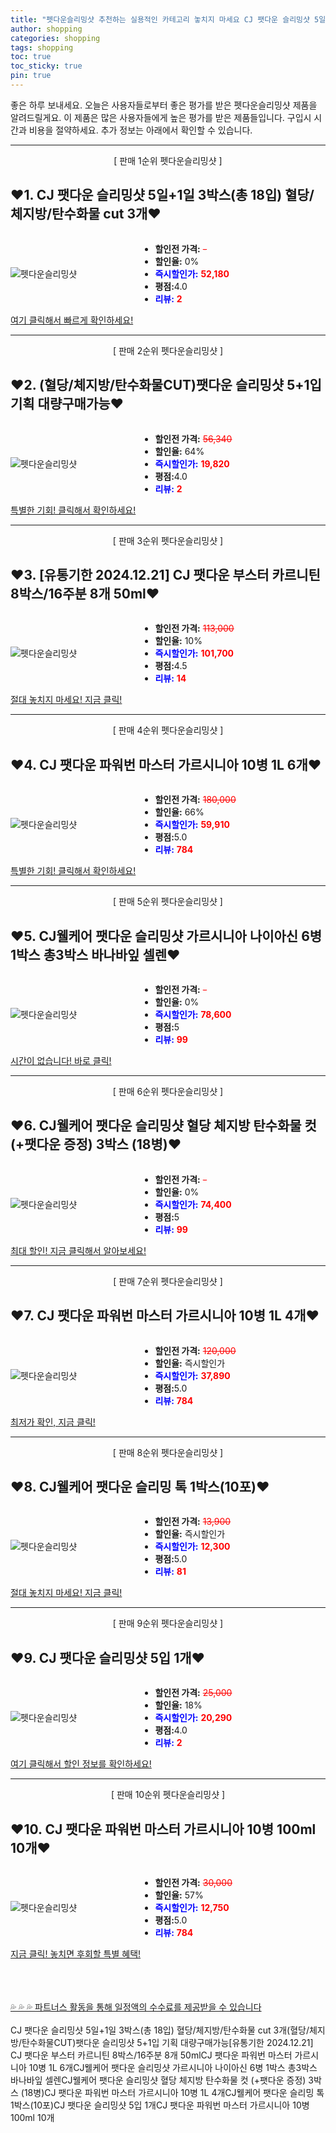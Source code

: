 ```yaml
---
title: "펫다운슬리밍샷 추천하는 실용적인 카테고리 놓치지 마세요 CJ 팻다운 슬리밍샷 5일+1일 3박스(총"
author: shopping
categories: shopping
tags: shopping
toc: true
toc_sticky: true
pin: true
---
```

좋은 하루 보내세요. 오늘은 사용자들로부터 좋은 평가를 받은 펫다운슬리밍샷 제품을 알려드릴게요. 이 제품은 많은 사용자들에게 높은 평가를 받은 제품들입니다. 구입시 시간과 비용을 절약하세요. 추가 정보는 아래에서 확인할 수 있습니다.

---
<p class="toplist" style="margin: 0 auto; display: block; width: fit-content;">[ 판매 1순위 펫다운슬리밍샷 ]</p>

<h2><strong>❤️1. CJ 팻다운 슬리밍샷 5일+1일 3박스(총 18입) 혈당/체지방/탄수화물 cut 3개❤️</strong></h2>

<div style="display: flex; align-items: center;">
    <div style="flex: 0.4;">
        <img src="https://thumbnail9.coupangcdn.com/thumbnails/remote/230x230ex/image/vendor_inventory/6c9f/a0bc629fb07fb627a0b9b87e32748ce74df8c325897806ce71f874834758.png" alt="펫다운슬리밍샷" style="max-width: 100%;">
    </div>
    <div style="flex: 0.6; margin-left: 10px;">
        <ul>
            <li><strong>할인전 가격:</strong> <del style="color: red;">-</del></li>
            <li><strong>할인율:</strong> 0%</li>
            <li><span style='color:blue'><strong>즉시할인가:</strong></span> <span style='color:red'><strong>52,180</strong></span></li>
            <li><strong>평점:</strong>4.0</li>
            <li><span style='color:blue'><strong>리뷰:</strong></span> <span style='color:red'><strong>2</strong></span></li>
        </ul>
    </div>
</div>
<div class="center">
    <a href="https://selin100587.github.io?lptag=AF9450613&subid=githubio&pageKey=8138343116&traceid=V0-153&itemId=23120753151&vendorItemId=90427077868" class="myButton">
        여기 클릭해서 빠르게 확인하세요!
    </a>
</div>


---
<p class="toplist" style="margin: 0 auto; display: block; width: fit-content;">[ 판매 2순위 펫다운슬리밍샷 ]</p>

<h2><strong>❤️2. (혈당/체지방/탄수화물CUT)팻다운 슬리밍샷 5+1입 기획 대량구매가능❤️</strong></h2>

<div style="display: flex; align-items: center;">
    <div style="flex: 0.4;">
        <img src="https://thumbnail6.coupangcdn.com/thumbnails/remote/230x230ex/image/vendor_inventory/9cd6/52eb499e2a11bc2cf2e9c2343b0d039d58f4bc087d4cb45c003b69fbf855.jpg" alt="펫다운슬리밍샷" style="max-width: 100%;">
    </div>
    <div style="flex: 0.6; margin-left: 10px;">
        <ul>
            <li><strong>할인전 가격:</strong> <del style="color: red;">56,340</del></li>
            <li><strong>할인율:</strong> 64%</li>
            <li><span style='color:blue'><strong>즉시할인가:</strong></span> <span style='color:red'><strong>19,820</strong></span></li>
            <li><strong>평점:</strong>4.0</li>
            <li><span style='color:blue'><strong>리뷰:</strong></span> <span style='color:red'><strong>2</strong></span></li>
        </ul>
    </div>
</div>
<div class="center">
    <a href="https://selin100587.github.io?lptag=AF9450613&subid=githubio&pageKey=8138343116&traceid=V0-153&itemId=23253828606&vendorItemId=90152704247" class="myButton">
        특별한 기회! 클릭해서 확인하세요!
    </a>
</div>


---
<p class="toplist" style="margin: 0 auto; display: block; width: fit-content;">[ 판매 3순위 펫다운슬리밍샷 ]</p>

<h2><strong>❤️3. [유통기한 2024.12.21] CJ 팻다운 부스터 카르니틴 8박스/16주분 8개 50ml❤️</strong></h2>

<div style="display: flex; align-items: center;">
    <div style="flex: 0.4;">
        <img src="https://thumbnail6.coupangcdn.com/thumbnails/remote/230x230ex/image/vendor_inventory/d773/ec3a540bf7fc101a4f57a373f86df0e2fc27b46626676fbc8b83597a33b1.jpg" alt="펫다운슬리밍샷" style="max-width: 100%;">
    </div>
    <div style="flex: 0.6; margin-left: 10px;">
        <ul>
            <li><strong>할인전 가격:</strong> <del style="color: red;">113,000</del></li>
            <li><strong>할인율:</strong> 10%</li>
            <li><span style='color:blue'><strong>즉시할인가:</strong></span> <span style='color:red'><strong>101,700</strong></span></li>
            <li><strong>평점:</strong>4.5</li>
            <li><span style='color:blue'><strong>리뷰:</strong></span> <span style='color:red'><strong>14</strong></span></li>
        </ul>
    </div>
</div>
<div class="center">
    <a href="https://selin100587.github.io?lptag=AF9450613&subid=githubio&pageKey=6543820420&traceid=V0-153&itemId=19837913893&vendorItemId=86856067150" class="myButton">
        절대 놓치지 마세요! 지금 클릭!
    </a>
</div>


---
<p class="toplist" style="margin: 0 auto; display: block; width: fit-content;">[ 판매 4순위 펫다운슬리밍샷 ]</p>

<h2><strong>❤️4. CJ 팻다운 파워번 마스터 가르시니아 10병 1L 6개❤️</strong></h2>

<div style="display: flex; align-items: center;">
    <div style="flex: 0.4;">
        <img src="https://thumbnail9.coupangcdn.com/thumbnails/remote/230x230ex/image/vendor_inventory/0e8c/f0030f2b027dbf3aa65e62e5b7a9700a97dfb2cb10019ccdcf06e690cd47.jpg" alt="펫다운슬리밍샷" style="max-width: 100%;">
    </div>
    <div style="flex: 0.6; margin-left: 10px;">
        <ul>
            <li><strong>할인전 가격:</strong> <del style="color: red;">180,000</del></li>
            <li><strong>할인율:</strong> 66%</li>
            <li><span style='color:blue'><strong>즉시할인가:</strong></span> <span style='color:red'><strong>59,910</strong></span></li>
            <li><strong>평점:</strong>5.0</li>
            <li><span style='color:blue'><strong>리뷰:</strong></span> <span style='color:red'><strong>784</strong></span></li>
        </ul>
    </div>
</div>
<div class="center">
    <a href="https://selin100587.github.io?lptag=AF9450613&subid=githubio&pageKey=6889690741&traceid=V0-153&itemId=19377658536&vendorItemId=80429487029" class="myButton">
        특별한 기회! 클릭해서 확인하세요!
    </a>
</div>


---
<p class="toplist" style="margin: 0 auto; display: block; width: fit-content;">[ 판매 5순위 펫다운슬리밍샷 ]</p>

<h2><strong>❤️5. CJ웰케어 팻다운 슬리밍샷 가르시니아 나이아신 6병 1박스 총3박스 바나바잎 셀렌❤️</strong></h2>

<div style="display: flex; align-items: center;">
    <div style="flex: 0.4;">
        <img src="https://thumbnail6.coupangcdn.com/thumbnails/remote/230x230ex/image/vendor_inventory/cdde/cef21a290d976b479dcea9d3951bc56c9e421dea1ce3545eb1f438f1b558.jpg" alt="펫다운슬리밍샷" style="max-width: 100%;">
    </div>
    <div style="flex: 0.6; margin-left: 10px;">
        <ul>
            <li><strong>할인전 가격:</strong> <del style="color: red;">-</del></li>
            <li><strong>할인율:</strong> 0%</li>
            <li><span style='color:blue'><strong>즉시할인가:</strong></span> <span style='color:red'><strong>78,600</strong></span></li>
            <li><strong>평점:</strong>5</li>
            <li><span style='color:blue'><strong>리뷰:</strong></span> <span style='color:red'><strong>99</strong></span></li>
        </ul>
    </div>
</div>
<div class="center">
    <a href="https://selin100587.github.io?lptag=AF9450613&subid=githubio&pageKey=8217883032&traceid=V0-153&itemId=23610571913&vendorItemId=90737744622" class="myButton">
        시간이 없습니다! 바로 클릭!
    </a>
</div>


---
<p class="toplist" style="margin: 0 auto; display: block; width: fit-content;">[ 판매 6순위 펫다운슬리밍샷 ]</p>

<h2><strong>❤️6. CJ웰케어 팻다운 슬리밍샷 혈당 체지방 탄수화물 컷 (+팻다운 증정) 3박스 (18병)❤️</strong></h2>

<div style="display: flex; align-items: center;">
    <div style="flex: 0.4;">
        <img src="https://thumbnail10.coupangcdn.com/thumbnails/remote/230x230ex/image/vendor_inventory/0704/3470e875b2fcd0740ae6aa4e348df9f3a8876e96f02713ba1e0c8c40e1f0.jpg" alt="펫다운슬리밍샷" style="max-width: 100%;">
    </div>
    <div style="flex: 0.6; margin-left: 10px;">
        <ul>
            <li><strong>할인전 가격:</strong> <del style="color: red;">-</del></li>
            <li><strong>할인율:</strong> 0%</li>
            <li><span style='color:blue'><strong>즉시할인가:</strong></span> <span style='color:red'><strong>74,400</strong></span></li>
            <li><strong>평점:</strong>5</li>
            <li><span style='color:blue'><strong>리뷰:</strong></span> <span style='color:red'><strong>99</strong></span></li>
        </ul>
    </div>
</div>
<div class="center">
    <a href="https://selin100587.github.io?lptag=AF9450613&subid=githubio&pageKey=8252656017&traceid=V0-153&itemId=23761452298&vendorItemId=90785856442" class="myButton">
        최대 할인! 지금 클릭해서 알아보세요!
    </a>
</div>


---
<p class="toplist" style="margin: 0 auto; display: block; width: fit-content;">[ 판매 7순위 펫다운슬리밍샷 ]</p>

<h2><strong>❤️7. CJ 팻다운 파워번 마스터 가르시니아 10병 1L 4개❤️</strong></h2>

<div style="display: flex; align-items: center;">
    <div style="flex: 0.4;">
        <img src="https://thumbnail10.coupangcdn.com/thumbnails/remote/230x230ex/image/vendor_inventory/a4fa/41acfff96c6bfeb50dc067662fe2c5d604199da53ec078c8e5dd8d2628f3.jpg" alt="펫다운슬리밍샷" style="max-width: 100%;">
    </div>
    <div style="flex: 0.6; margin-left: 10px;">
        <ul>
            <li><strong>할인전 가격:</strong> <del style="color: red;">120,000</del></li>
            <li><strong>할인율:</strong> 즉시할인가</li>
            <li><span style='color:blue'><strong>즉시할인가:</strong></span> <span style='color:red'><strong>37,890</strong></span></li>
            <li><strong>평점:</strong>5.0</li>
            <li><span style='color:blue'><strong>리뷰:</strong></span> <span style='color:red'><strong>784</strong></span></li>
        </ul>
    </div>
</div>
<div class="center">
    <a href="https://selin100587.github.io?lptag=AF9450613&subid=githubio&pageKey=6889690741&traceid=V0-153&itemId=16537117485&vendorItemId=81731149315" class="myButton">
        최저가 확인, 지금 클릭!
    </a>
</div>


---
<p class="toplist" style="margin: 0 auto; display: block; width: fit-content;">[ 판매 8순위 펫다운슬리밍샷 ]</p>

<h2><strong>❤️8. CJ웰케어 팻다운 슬리밍 톡 1박스(10포)❤️</strong></h2>

<div style="display: flex; align-items: center;">
    <div style="flex: 0.4;">
        <img src="https://thumbnail6.coupangcdn.com/thumbnails/remote/230x230ex/image/vendor_inventory/bca6/99f0af12e54c7528dd0b8b1a695e881be2af8aedb7dd83ebff6ef3799b7d.jpg" alt="펫다운슬리밍샷" style="max-width: 100%;">
    </div>
    <div style="flex: 0.6; margin-left: 10px;">
        <ul>
            <li><strong>할인전 가격:</strong> <del style="color: red;">13,900</del></li>
            <li><strong>할인율:</strong> 즉시할인가</li>
            <li><span style='color:blue'><strong>즉시할인가:</strong></span> <span style='color:red'><strong>12,300</strong></span></li>
            <li><strong>평점:</strong>5.0</li>
            <li><span style='color:blue'><strong>리뷰:</strong></span> <span style='color:red'><strong>81</strong></span></li>
        </ul>
    </div>
</div>
<div class="center">
    <a href="https://selin100587.github.io?lptag=AF9450613&subid=githubio&pageKey=8115919255&traceid=V0-153&itemId=22992463482&vendorItemId=90042266322" class="myButton">
        절대 놓치지 마세요! 지금 클릭!
    </a>
</div>


---
<p class="toplist" style="margin: 0 auto; display: block; width: fit-content;">[ 판매 9순위 펫다운슬리밍샷 ]</p>

<h2><strong>❤️9. CJ 팻다운 슬리밍샷 5입 1개❤️</strong></h2>

<div style="display: flex; align-items: center;">
    <div style="flex: 0.4;">
        <img src="https://thumbnail8.coupangcdn.com/thumbnails/remote/230x230ex/image/vendor_inventory/03d0/d6d97ba3727ea481b07abf1ee0acaf52a24ebe80598b5eac58ac8a2fdf0a.jpg" alt="펫다운슬리밍샷" style="max-width: 100%;">
    </div>
    <div style="flex: 0.6; margin-left: 10px;">
        <ul>
            <li><strong>할인전 가격:</strong> <del style="color: red;">25,000</del></li>
            <li><strong>할인율:</strong> 18%</li>
            <li><span style='color:blue'><strong>즉시할인가:</strong></span> <span style='color:red'><strong>20,290</strong></span></li>
            <li><strong>평점:</strong>4.0</li>
            <li><span style='color:blue'><strong>리뷰:</strong></span> <span style='color:red'><strong>2</strong></span></li>
        </ul>
    </div>
</div>
<div class="center">
    <a href="https://selin100587.github.io?lptag=AF9450613&subid=githubio&pageKey=8138343116&traceid=V0-153&itemId=23543003300&vendorItemId=90569219583" class="myButton">
        여기 클릭해서 할인 정보를 확인하세요!
    </a>
</div>


---
<p class="toplist" style="margin: 0 auto; display: block; width: fit-content;">[ 판매 10순위 펫다운슬리밍샷 ]</p>

<h2><strong>❤️10. CJ 팻다운 파워번 마스터 가르시니아 10병 100ml 10개❤️</strong></h2>

<div style="display: flex; align-items: center;">
    <div style="flex: 0.4;">
        <img src="https://thumbnail10.coupangcdn.com/thumbnails/remote/230x230ex/image/vendor_inventory/292e/483893e0c28b01bb489c3845287082fcfaa231085e83b852e2812c6e3026.jpg" alt="펫다운슬리밍샷" style="max-width: 100%;">
    </div>
    <div style="flex: 0.6; margin-left: 10px;">
        <ul>
            <li><strong>할인전 가격:</strong> <del style="color: red;">30,000</del></li>
            <li><strong>할인율:</strong> 57%</li>
            <li><span style='color:blue'><strong>즉시할인가:</strong></span> <span style='color:red'><strong>12,750</strong></span></li>
            <li><strong>평점:</strong>5.0</li>
            <li><span style='color:blue'><strong>리뷰:</strong></span> <span style='color:red'><strong>784</strong></span></li>
        </ul>
    </div>
</div>
<div class="center">
    <a href="https://selin100587.github.io?lptag=AF9450613&subid=githubio&pageKey=6889690741&traceid=V0-153&itemId=18930484163&vendorItemId=81731149325" class="myButton">
        지금 클릭! 놓치면 후회할 특별 혜택!
    </a>
</div>

<br><br><br>[💦 💦 💦 파트너스 활동을 통해 일정액의 수수료를 제공받을 수 있습니다](https://link.coupang.com/a/bcpT2c)<br><br>CJ 팻다운 슬리밍샷 5일+1일 3박스(총 18입) 혈당/체지방/탄수화물 cut 3개(혈당/체지방/탄수화물CUT)팻다운 슬리밍샷 5+1입 기획 대량구매가능[유통기한 2024.12.21] CJ 팻다운 부스터 카르니틴 8박스/16주분 8개 50mlCJ 팻다운 파워번 마스터 가르시니아 10병 1L 6개CJ웰케어 팻다운 슬리밍샷 가르시니아 나이아신 6병 1박스 총3박스 바나바잎 셀렌CJ웰케어 팻다운 슬리밍샷 혈당 체지방 탄수화물 컷 (+팻다운 증정) 3박스 (18병)CJ 팻다운 파워번 마스터 가르시니아 10병 1L 4개CJ웰케어 팻다운 슬리밍 톡 1박스(10포)CJ 팻다운 슬리밍샷 5입 1개CJ 팻다운 파워번 마스터 가르시니아 10병 100ml 10개